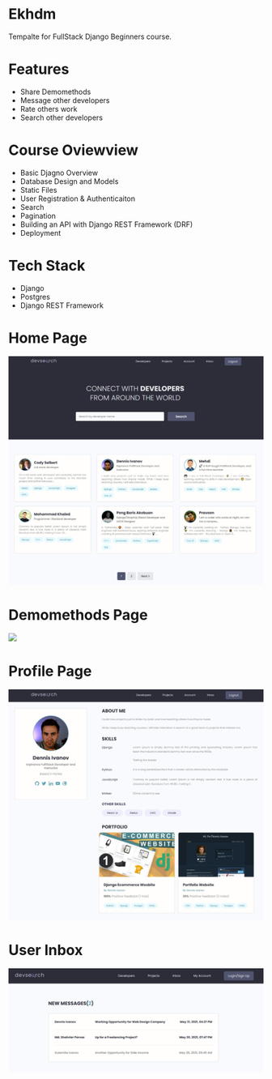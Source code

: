 # Ekhdm

Tempalte for FullStack Django Beginners course.

# Features
* Share Demomethods
* Message other developers
* Rate others work
* Search other developers

# Course Oviewview
* Basic Djagno Overview
* Database Design and Models
* Static Files
* User Registration & Authenticaiton
* Search
* Pagination
* Building an API with Django REST Framework (DRF)
* Deployment

# Tech Stack
* Django
* Postgres
* Django REST Framework

# Home Page
<img src="./images/Devsearch Home.jpg">  

# Demomethods Page
<img src="./images/Ekhdm Demomethods.jpg">  

# Profile Page
<img src="./images/Devsearch Profile.jpg">  

# User Inbox
<img src="./images/Devsearch Inbox.jpg">  

